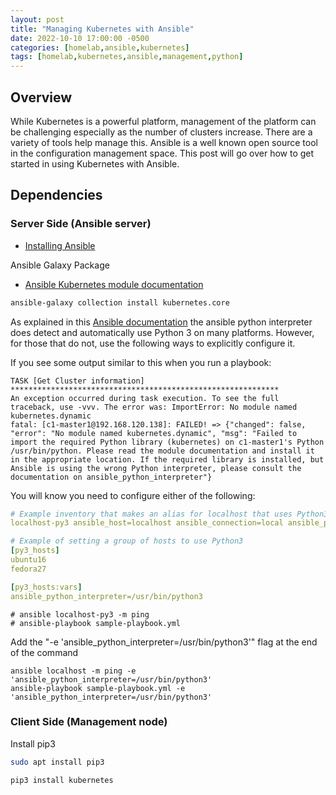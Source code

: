 ```yaml
---
layout: post
title: "Managing Kubernetes with Ansible"
date: 2022-10-10 17:00:00 -0500
categories: [homelab,ansible,kubernetes]
tags: [homelab,kubernetes,ansible,management,python]
---
```

## Overview

While Kubernetes is a powerful platform, management of the platform can be challenging especially as the number of clusters increase. There are a variety of tools help manage this. Ansible is a well known open source tool in the configuration management space. This post will go over how to get started in using Kubernetes with Ansible.

## Dependencies

### Server Side (Ansible server)

* [Installing Ansible](https://docs.ansible.com/ansible/latest/installation_guide/intro_installation.html#installing-ansible-on-ubuntu)

Ansible Galaxy Package

* [Ansible Kubernetes module documentation](https://docs.ansible.com/ansible/latest/collections/kubernetes/core/index.html#plugins-in-kubernetes-core)

```bash
ansible-galaxy collection install kubernetes.core
```

As explained in this [Ansible documentation](https://docs.ansible.com/ansible/latest/reference_appendices/python_3_support.html#using-python-3-on-the-managed-machines-with-commands-and-playbooks) the ansible python interpreter does detect and automatically use Python 3 on many platforms. However, for those that do not, use the following ways to explicitly configure it.

If you see some output similar to this when you run a playbook:

```console
TASK [Get Cluster information] ************************************************************
An exception occurred during task execution. To see the full traceback, use -vvv. The error was: ImportError: No module named kubernetes.dynamic
fatal: [c1-master1@192.168.120.138]: FAILED! => {"changed": false, "error": "No module named kubernetes.dynamic", "msg": "Failed to import the required Python library (kubernetes) on c1-master1's Python /usr/bin/python. Please read the module documentation and install it in the appropriate location. If the required library is installed, but Ansible is using the wrong Python interpreter, please consult the documentation on ansible_python_interpreter"} 
```

 You will know you need to configure either of the following:

```yaml
# Example inventory that makes an alias for localhost that uses Python3
localhost-py3 ansible_host=localhost ansible_connection=local ansible_python_interpreter=/usr/bin/python3

# Example of setting a group of hosts to use Python3
[py3_hosts]
ubuntu16
fedora27

[py3_hosts:vars]
ansible_python_interpreter=/usr/bin/python3
```

```console
# ansible localhost-py3 -m ping
# ansible-playbook sample-playbook.yml
```

Add the "-e 'ansible_python_interpreter=/usr/bin/python3'" flag at the end of the command

```console
ansible localhost -m ping -e 'ansible_python_interpreter=/usr/bin/python3'
ansible-playbook sample-playbook.yml -e 'ansible_python_interpreter=/usr/bin/python3'
```

### Client Side (Management node)

Install pip3

```bash
sudo apt install pip3
```

```bash
pip3 install kubernetes
```
